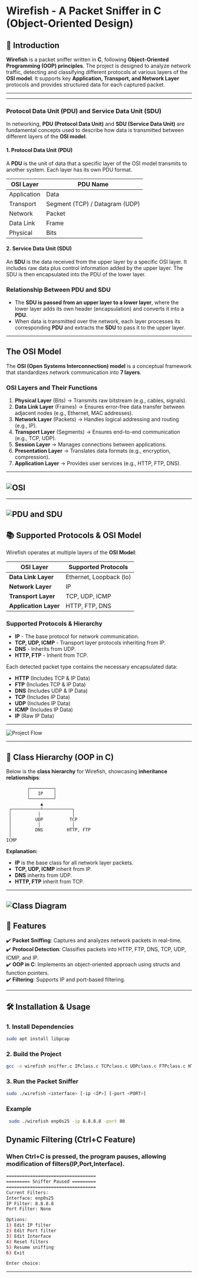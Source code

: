 # Wirefish - A Packet Sniffer in C (Object-Oriented Design)

## 📌 Introduction
**Wirefish** is a packet sniffer written in **C**, following **Object-Oriented Programming (OOP) principles**. The project is designed to analyze network traffic, detecting and classifying different protocols at various layers of the **OSI model**. It supports key **Application, Transport, and Network Layer** protocols and provides structured data for each captured packet.

---
---
### **Protocol Data Unit (PDU) and Service Data Unit (SDU)**  
In networking, **PDU (Protocol Data Unit)** and **SDU (Service Data Unit)** are fundamental concepts used to describe how data is transmitted between different layers of the **OSI model**.

#### **1. Protocol Data Unit (PDU)**  
A **PDU** is the unit of data that a specific layer of the OSI model transmits to another system. Each layer has its own PDU format.  

| OSI Layer | PDU Name |
|-----------|---------|
| Application | Data |
| Transport | Segment (TCP) / Datagram (UDP) |
| Network | Packet |
| Data Link | Frame |
| Physical | Bits |

#### **2. Service Data Unit (SDU)**  
An **SDU** is the data received from the upper layer by a specific OSI layer. It includes raw data plus control information added by the upper layer. The SDU is then encapsulated into the PDU of the lower layer.

### **Relationship Between PDU and SDU**  
- The **SDU is passed from an upper layer to a lower layer**, where the lower layer adds its own header (encapsulation) and converts it into a **PDU**.  
- When data is transmitted over the network, each layer processes its corresponding **PDU** and extracts the **SDU** to pass it to the upper layer.

---

## **The OSI Model**
The **OSI (Open Systems Interconnection) model** is a conceptual framework that standardizes network communication into **7 layers**.  

### **OSI Layers and Their Functions**
1. **Physical Layer** (Bits) → Transmits raw bitstream (e.g., cables, signals).
2. **Data Link Layer** (Frames) → Ensures error-free data transfer between adjacent nodes (e.g., Ethernet, MAC addresses).
3. **Network Layer** (Packets) → Handles logical addressing and routing (e.g., IP).
4. **Transport Layer** (Segments) → Ensures end-to-end communication (e.g., TCP, UDP).
5. **Session Layer** → Manages connections between applications.
6. **Presentation Layer** → Translates data formats (e.g., encryption, compression).
7. **Application Layer** → Provides user services (e.g., HTTP, FTP, DNS).

---
![OSI](images/OSI.png)
---
---
![PDU and SDU](images/PDU_SDU.png)
---
## 📚 Supported Protocols & OSI Model
Wirefish operates at multiple layers of the **OSI Model**:

| **OSI Layer**       | **Supported Protocols** |
|---------------------|------------------------|
| **Data Link Layer** | Ethernet, Loopback (lo) |
| **Network Layer**   | IP                      |
| **Transport Layer** | TCP, UDP, ICMP         |
| **Application Layer** | HTTP, FTP, DNS       |

### **Supported Protocols & Hierarchy**
- **IP** - The base protocol for network communication.
- **TCP, UDP, ICMP** - Transport layer protocols inheriting from IP.
- **DNS** - Inherits from UDP.
- **HTTP, FTP** - Inherit from TCP.

Each detected packet type contains the necessary encapsulated data:
- **HTTP** (Includes TCP & IP Data)
- **FTP** (Includes TCP & IP Data)
- **DNS** (Includes UDP & IP Data)
- **TCP** (Includes IP Data)
- **UDP** (Includes IP Data)
- **ICMP** (Includes IP Data)
- **IP** (Raw IP Data)

---
![Project Flow](images/Project_Flow.png)

---

## 🎨 **Class Hierarchy (OOP in C)**

Below is the **class hierarchy** for Wirefish, showcasing **inheritance relationships**:

```plaintext
        ┌─────────┐
        │   IP    │
        └─────────┘
             ▲
 ┌───────────┴───────────┐
 │          │            │
 │         UDP          TCP
 │          │            │
 │         DNS         HTTP, FTP
 │
ICMP
```

**Explanation:**
- **IP** is the base class for all network layer packets.
- **TCP, UDP, ICMP** inherit from IP.
- **DNS** inherits from UDP.
- **HTTP, FTP** inherit from TCP.

---
![Class Diagram](images/class.png)
---

## 🚀 Features
✔️ **Packet Sniffing**: Captures and analyzes network packets in real-time.  
✔️ **Protocol Detection**: Classifies packets into HTTP, FTP, DNS, TCP, UDP, ICMP, and IP.  
✔️ **OOP in C**: Implements an object-oriented approach using structs and function pointers.  
✔️ **Filtering**: Supports IP and port-based filtering.  


---

## 🛠️ Installation & Usage
### **1. Install Dependencies**
```sh
sudo apt install libpcap
```

### **2. Build the Project**
```sh
gcc -o wirefish sniffer.c IPclass.c TCPclass.c UDPclass.c FTPclass.c HTTPclass.c DNSclass.c ICMPclass.c -lpcap
```
### **3. Run the Packet Sniffer**
```sh
sudo ./wirefish <interface> [-ip <IP>] [-port <PORT>]
```
### **Example**
```sh
 sudo ./wirefish enp0s25 -ip 8.8.8.8 -port 80
```


## Dynamic Filtering (Ctrl+C Feature)

### When **Ctrl+C** is pressed, the program pauses, allowing modification of filters(IP,Port,Interface).
```sh
==================================
========= Sniffer Paused =========
==================================
Current Filters:
Interface: enp0s25
IP Filter: 8.8.8.8
Port Filter: None

Options:
1) Edit IP filter
2) Edit Port filter
3) Edit Interface
4) Reset filters
5) Resume sniffing
6) Exit

Enter choice:
```

---





